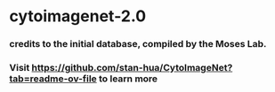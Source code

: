 # cytoimagenet-2.0
### credits to the initial database, compiled by the Moses Lab. 
### Visit https://github.com/stan-hua/CytoImageNet?tab=readme-ov-file to learn more